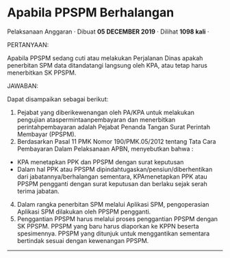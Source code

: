 Apabila PPSPM Berhalangan
=========================

Pelaksanaan Anggaran · Dibuat **05 DECEMBER 2019** · Dilihat **1098 kali** ·

PERTANYAAN:

Apabila PPSPM sedang cuti atau melakukan Perjalanan Dinas apakah penerbitan SPM data ditandatangi langsung oleh KPA, atau tetap harus menerbitkan SK PPSPM.

JAWABAN:

Dapat disampaikan sebagai berikut:

1.  Pejabat yang diberikewenangan oleh PA/KPA untuk melakukan pengujian ataspermintaanpembayaran dan menerbitkan perintahpembayaran adalah Pejabat Penanda Tangan Surat Perintah Membayar (PPSPM).
2.  Berdasarkan Pasal 11 PMK Nomor 190/PMK.05/2012 tentang Tata Cara Pembayaran Dalam Pelaksanaan APBN, menyebutkan bahwa :

*   KPA menetapkan PPK dan PPSPM dengan surat keputusan
*   Dalam hal PPK atau PPSPM dipindahtugaskan/pensiun/diberhentikan dari jabatannya/berhalangan sementara, KPAmenetapkan PPK atau PPSPM pengganti dengan surat keputusan dan berlaku sejak serah terima jabatan.

4.  Dalam rangka penerbitan SPM melalui Aplikasi SPM, pengoperasian Aplikasi SPM dilakukan oleh PPSPM pengganti.
5.  Penggantian PPSPM harus melalui proses penggantian PPSPM dengan SK PPSPM. PPSPM yang baru harus diaporkan ke KPPN beserta spesimennya. PPSPM yang ditunjuk untuk menggantikan sementara bertindak sesuai dengan kewenangan PPSPM.

  
  
  

* * *